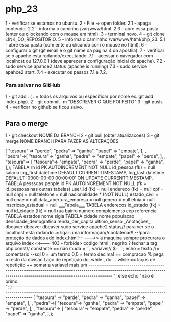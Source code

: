 # php_23
1 - verificar se estamos no ubuntu.
2 - File -> open folder.
2.1 - apaga conteudo.
2.2 - informa o caminho /var/www/html.
2.3 - abre essa pasta (enter ou cliockando com o mouse em html).
3 - terminal novo.
4 - git clone LINK_DO_REPOSITORIO.
5 - informa o caminhho /var/www/html/php_23.
5.1 - abre essa pasta (com ente ou clicando com o mouse no html).
6 - configurar o git (git email e o git name da pagina 4 da apostila).
7 - verificar se o apache esta rodando/executando.
7.1 - acessar o navegador com localhost ou 127.0.0.1 (deve aparecer a configuração inicial do apache).
7.2 - sudo service apahce2 status (apache is running)
7.3 - sudo service apahce2 start.
7.4 - executar os passos 7.1 e 7.2.
 
 
 
 
 ### Para salvar no GitHub 
 1 - git add . ( . = todos os arquivos ou especificar por nome ex. git add index.php).
 2 - git commit -m  "DESCREVER O QUE FOI FEITO"
 3 - git push.
 4 - verificar no github se ficou salvo.



 ## Para o merge 
 1 - git checkout NOME Da BRANCH
 2 - git pull (obter atualizacoes)
 3 - git merge NOME BRANCH PARA FAZER AS ALTERAÇÕES 
 
 
 <?php 
$possibilidades = array("papel"=>[
    "tesoura" => "perde",
    "pedra" => "ganha",
    "papel" => "empate",
],
    
    , "pedra"=>[
        "tesoura"=> "ganha",
        "pedra" => "empate",
        "papel" => "perde",

    ],
    
    , "tesoura"=> [
    
    "tesoura"=> "empate",
    "pedra" => "perde",
    "papel" => "ganha",

],);
 
 
TABELA rh
id PK AUTOINCREMENT NOT NULL
    id_pessoa (fk) = null
    salario
log_first datetime DEFAULT CURRENTTIMESTAMP,
log_last datetime DEFAULT '0000-00-00 00:00:00' ON UPDATE CURRENTTIMESTAMP,





TABELA pesssoas|people 
id PK AUTOINCREMENT NOT NULL (fk = id_pessoas nas outras tabelas)
user_id (fk) = null
endereco (fk) = null
cpf = null
cnpj = null
telefone = null
nacionalidade * (NOT NULL)
estado_civil = null
cnae = null
data_abertura_empresa = null
genero = null
etnia = null
inscricao_estadual = null



___Tabela___



TABELA enderecos
id_estado (fk) = null
id_cidade (fk) = null
rua
bairro
numero



complemento
cep
referencia



TABELA estados
nome
sigla





TABELA cidade 
nome
populacao
densidade_demografica
renda_per_capita
ultimo_senso


 _Anotações_
 dbeaver
 dbeaver
 dbeaver
 sudo service apache2 status// para ver se o localhost esta rodando
 
 
 .= ligar uma informação//contatenar!!
 
 
 
 <?php = misturar php com hmtl
 
 
<br>                             --!para proteção de dados add index.html!--
                                   
                             
                             
                          --->> a maquina sempre procurara o arquivo index <<---
                       
                       
                       
403 - forbide> codigo html
</b> , negrito


<? __ Abrir php// >? fechar a tag php

const// constante == não muda = ``;

variavel// $= ``;

echo = texto 
//= comentario 
--sql
0 = um termo 
0,0 = termo decimal 
== compracao
% pega o resto da divisão 

Laço de repetição
do, while , do ... while == laços de repetição
++ somar a variavel mais um

-----------------------------------------------------------------------------------------------------------------------------------------------------------------------
<?php



function primeCheck($number){
    if ($number == 1)
    return 0;
    for ($i = 2; $i <= $number/2; $i++){
        if ($number % $i == 0)
            return 0;
    }
    return 1;
}
for($number =1; $number <= 10; $number++)
{
    $flag = primeCheck($number);
if ($flag == 1)
    echo " é primo <br>";
else
    echo "não é primo <br>";
  }

---------------------------------------------------------------------------------------------------------------------------------------------------------------------

<?php 
$possibilidades = array("papel"=>[
    "tesoura" => "perde",
    "pedra" => "ganha",
    "papel" => "empate",
],
    
    , "pedra"=>[
        "tesoura"=> "ganha",
        "pedra" => "empate",
        "papel" => "perde",

    ],
    
    , "tesoura"=> [
    
    "tesoura"=> "empate",
    "pedra" => "perde",
    "papel" => "ganha",

],);

<?php
  for($i =1; $i < 20; $i++){
  echo "O Valor de I = ".$id;
}
?>
<?php 
$horarioinicial:

$horainicial + "2700" = $Finaldoprimeirotempo 
$Finaldoprimeirotempo + "2700" = $fimdojogo
$fimdojogo/60= $horariofinal




$horainicial
$arrTempoInicial = explode(":", $horainicial);

$horaIni = $arrTempoInicial[0];
$minIni = $arrTempoInicial[1];
$minIni = $arrTempoInicial[2];

$horaEmSegundos = ($horaIni * );
$minutosEmSegundos = ($minIni)


